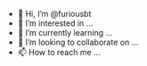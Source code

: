 - 👋 Hi, I’m @furiousbt
- 👀 I’m interested in ...
- 🌱 I’m currently learning ...
- 💞️ I’m looking to collaborate on ...
- 📫 How to reach me ...

<!---
furiousbt/furiousbt is a ✨ special ✨ repository because its `README.md` (this file) appears on your GitHub profile.
You can click the Preview link to take a look at your changes.
--->
